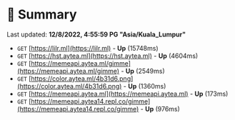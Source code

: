 # 📖 Summary
Last updated: **12/8/2022, 4:55:59 PG "Asia/Kuala_Lumpur"**

- `GET` [https://lilr.ml](https://lilr.ml) - **Up** (15748ms)
- `GET` [https://hst.aytea.ml](https://hst.aytea.ml) - **Up** (4604ms)
- `GET` [https://memeapi.aytea.ml/gimme](https://memeapi.aytea.ml/gimme) - **Up** (2549ms)
- `GET` [https://color.aytea.ml/4b31d6.png](https://color.aytea.ml/4b31d6.png) - **Up** (1360ms)
- `GET` [https://memeapi.aytea.ml](https://memeapi.aytea.ml) - **Up** (173ms)
- `GET` [https://memeapi.aytea14.repl.co/gimme](https://memeapi.aytea14.repl.co/gimme) - **Up** (976ms)
